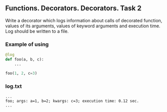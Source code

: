 ## Functions. Decorators. Decorators. Task 2

Write a decorator which logs information about calls of decorated function,
values of its arguments, values of keyword arguments and execution time. Log
should be written to a file.

### Example of using
``` python
@log
def foo(a, b, c):
    ...

foo(1, 2, c=3)
```

### log.txt
```
...
foo; args: a=1, b=2; kwargs: c=3; execution time: 0.12 sec.
...
```
